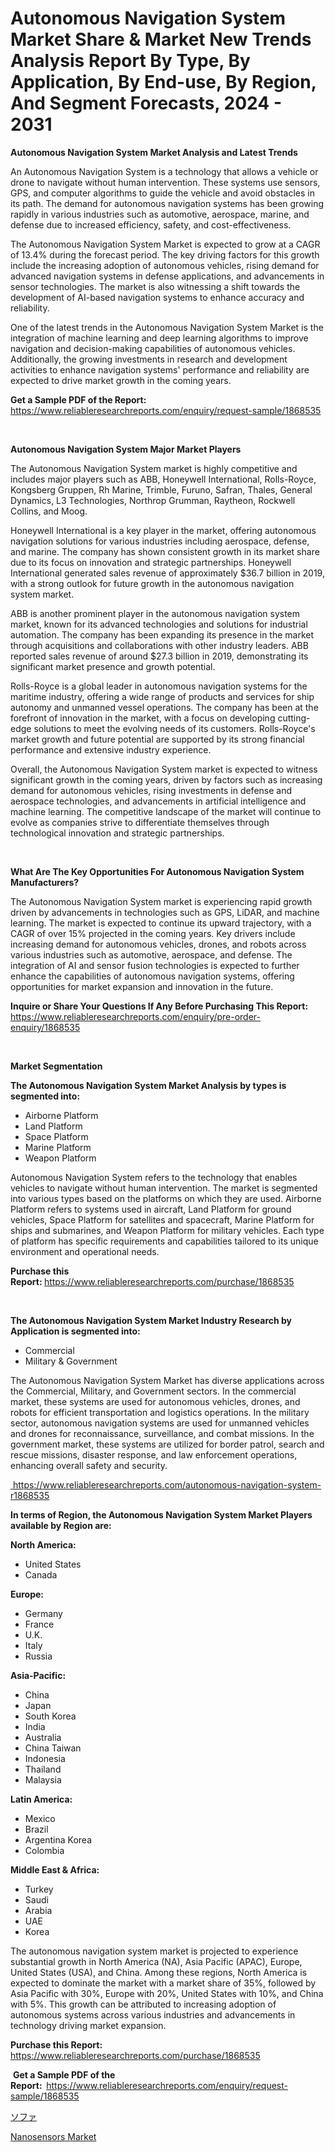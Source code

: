 <p><h1>Autonomous Navigation System Market Share & Market New Trends Analysis Report By Type, By Application, By End-use, By Region, And Segment Forecasts, 2024 - 2031</h1></p><p><strong>Autonomous Navigation System Market Analysis and Latest Trends</strong></p>
<p><p>An Autonomous Navigation System is a technology that allows a vehicle or drone to navigate without human intervention. These systems use sensors, GPS, and computer algorithms to guide the vehicle and avoid obstacles in its path. The demand for autonomous navigation systems has been growing rapidly in various industries such as automotive, aerospace, marine, and defense due to increased efficiency, safety, and cost-effectiveness.</p><p>The Autonomous Navigation System Market is expected to grow at a CAGR of 13.4% during the forecast period. The key driving factors for this growth include the increasing adoption of autonomous vehicles, rising demand for advanced navigation systems in defense applications, and advancements in sensor technologies. The market is also witnessing a shift towards the development of AI-based navigation systems to enhance accuracy and reliability.</p><p>One of the latest trends in the Autonomous Navigation System Market is the integration of machine learning and deep learning algorithms to improve navigation and decision-making capabilities of autonomous vehicles. Additionally, the growing investments in research and development activities to enhance navigation systems' performance and reliability are expected to drive market growth in the coming years.</p></p>
<p><strong>Get a Sample PDF of the Report:&nbsp;</strong> <a href="https://www.reliableresearchreports.com/enquiry/request-sample/1868535">https://www.reliableresearchreports.com/enquiry/request-sample/1868535</a></p>
<p>&nbsp;</p>
<p><strong>Autonomous Navigation System Major Market Players</strong></p>
<p><p>The Autonomous Navigation System market is highly competitive and includes major players such as ABB, Honeywell International, Rolls-Royce, Kongsberg Gruppen, Rh Marine, Trimble, Furuno, Safran, Thales, General Dynamics, L3 Technologies, Northrop Grumman, Raytheon, Rockwell Collins, and Moog.</p><p>Honeywell International is a key player in the market, offering autonomous navigation solutions for various industries including aerospace, defense, and marine. The company has shown consistent growth in its market share due to its focus on innovation and strategic partnerships. Honeywell International generated sales revenue of approximately $36.7 billion in 2019, with a strong outlook for future growth in the autonomous navigation system market.</p><p>ABB is another prominent player in the autonomous navigation system market, known for its advanced technologies and solutions for industrial automation. The company has been expanding its presence in the market through acquisitions and collaborations with other industry leaders. ABB reported sales revenue of around $27.3 billion in 2019, demonstrating its significant market presence and growth potential.</p><p>Rolls-Royce is a global leader in autonomous navigation systems for the maritime industry, offering a wide range of products and services for ship autonomy and unmanned vessel operations. The company has been at the forefront of innovation in the market, with a focus on developing cutting-edge solutions to meet the evolving needs of its customers. Rolls-Royce's market growth and future potential are supported by its strong financial performance and extensive industry experience.</p><p>Overall, the Autonomous Navigation System market is expected to witness significant growth in the coming years, driven by factors such as increasing demand for autonomous vehicles, rising investments in defense and aerospace technologies, and advancements in artificial intelligence and machine learning. The competitive landscape of the market will continue to evolve as companies strive to differentiate themselves through technological innovation and strategic partnerships.</p></p>
<p>&nbsp;</p>
<p><strong>What Are The Key Opportunities For Autonomous Navigation System Manufacturers?</strong></p>
<p><p>The Autonomous Navigation System market is experiencing rapid growth driven by advancements in technologies such as GPS, LiDAR, and machine learning. The market is expected to continue its upward trajectory, with a CAGR of over 15% projected in the coming years. Key drivers include increasing demand for autonomous vehicles, drones, and robots across various industries such as automotive, aerospace, and defense. The integration of AI and sensor fusion technologies is expected to further enhance the capabilities of autonomous navigation systems, offering opportunities for market expansion and innovation in the future.</p></p>
<p><strong>Inquire or Share Your Questions If Any Before Purchasing This Report:</strong> <a href="https://www.reliableresearchreports.com/enquiry/pre-order-enquiry/1868535">https://www.reliableresearchreports.com/enquiry/pre-order-enquiry/1868535</a></p>
<p>&nbsp;</p>
<p><strong>Market Segmentation</strong></p>
<p><strong>The Autonomous Navigation System Market Analysis by types is segmented into:</strong></p>
<p><ul><li>Airborne Platform</li><li>Land Platform</li><li>Space Platform</li><li>Marine Platform</li><li>Weapon Platform</li></ul></p>
<p><p>Autonomous Navigation System refers to the technology that enables vehicles to navigate without human intervention. The market is segmented into various types based on the platforms on which they are used. Airborne Platform refers to systems used in aircraft, Land Platform for ground vehicles, Space Platform for satellites and spacecraft, Marine Platform for ships and submarines, and Weapon Platform for military vehicles. Each type of platform has specific requirements and capabilities tailored to its unique environment and operational needs.</p></p>
<p><strong>Purchase this Report:&nbsp;</strong><a href="https://www.reliableresearchreports.com/purchase/1868535">https://www.reliableresearchreports.com/purchase/1868535</a></p>
<p>&nbsp;</p>
<p><strong>The Autonomous Navigation System Market Industry Research by Application is segmented into:</strong></p>
<p><ul><li>Commercial</li><li>Military & Government</li></ul></p>
<p><p>The Autonomous Navigation System Market has diverse applications across the Commercial, Military, and Government sectors. In the commercial market, these systems are used for autonomous vehicles, drones, and robots for efficient transportation and logistics operations. In the military sector, autonomous navigation systems are used for unmanned vehicles and drones for reconnaissance, surveillance, and combat missions. In the government market, these systems are utilized for border patrol, search and rescue missions, disaster response, and law enforcement operations, enhancing overall safety and security.</p></p>
<p><a href="https://www.reliableresearchreports.com/autonomous-navigation-system-r1868535">&nbsp;https://www.reliableresearchreports.com/autonomous-navigation-system-r1868535</a></p>
<p><strong>In terms of Region, the Autonomous Navigation System Market Players available by Region are:</strong></p>
<p>
    <p> <strong> North America: </strong>
        <ul>
            <li>United States</li>
            <li>Canada</li>
        </ul>
        </p> 
    <p> <strong> Europe: </strong>
        <ul>
            <li>Germany</li>
            <li>France</li>
            <li>U.K.</li>
            <li>Italy</li>
            <li>Russia</li>
        </ul>
        </p> 
    <p> <strong> Asia-Pacific: </strong>
        <ul>
            <li>China</li>
            <li>Japan</li>
            <li>South Korea</li>
            <li>India</li>
            <li>Australia</li>
            <li>China Taiwan</li>
            <li>Indonesia</li>
            <li>Thailand</li>
            <li>Malaysia</li>
        </ul>
        </p> 
    <p> <strong> Latin America: </strong>
        <ul>
            <li>Mexico</li>
            <li>Brazil</li>
            <li>Argentina Korea</li>
            <li>Colombia</li>
        </ul>
        </p> 
    <p> <strong> Middle East & Africa: </strong>
        <ul>
            <li>Turkey</li>
            <li>Saudi</li>
            <li>Arabia</li>
            <li>UAE</li>
            <li>Korea</li>
        </ul>
    </p>
    </p>
<p><p>The autonomous navigation system market is projected to experience substantial growth in North America (NA), Asia Pacific (APAC), Europe, United States (USA), and China. Among these regions, North America is expected to dominate the market with a market share of 35%, followed by Asia Pacific with 30%, Europe with 20%, United States with 10%, and China with 5%. This growth can be attributed to increasing adoption of autonomous systems across various industries and advancements in technology driving market expansion.</p></p>
<p><strong>Purchase this Report: </strong><a href="https://www.reliableresearchreports.com/purchase/1868535">https://www.reliableresearchreports.com/purchase/1868535</a></p>
<p>&nbsp;<strong>Get a Sample PDF of the Report:&nbsp;&nbsp;</strong><a href="https://www.reliableresearchreports.com/enquiry/request-sample/1868535">https://www.reliableresearchreports.com/enquiry/request-sample/1868535</a></p>
<p><strong></strong></p>
<p><p><a href="https://github.com/oqoeusbvpadwjs08/Market-Research-Report-List-1/blob/main/775329722442.md">ソファ</a></p><p><a href="https://cautious-neon-760.notion.site/Nanosensors-Market-Size-Furnishes-Valuable-Information-Encompassing-Market-Share-Market-Trends-and-625d9e252029403f93e74f9e2eff3ea2">Nanosensors Market</a></p></p>